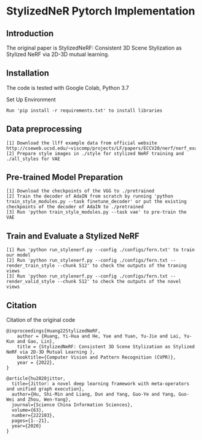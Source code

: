 # StylizedNeR Pytorch Implementation

## Introduction
The original paper is StylizedNeRF: Consistent 3D Scene Stylization as Stylized NeRF via 2D-3D mutual learning.


## Installation

The code is tested with Google Colab, Python 3.7

Set Up Environment

    Run 'pip install -r requirements.txt' to install libraries


## Data preprocessing

    [1] Download the llff example data from official website http://cseweb.ucsd.edu/~viscomp/projects/LF/papers/ECCV20/nerf/nerf_example_data.zip
    [2] Prepare style images in ./style for stylized NeRF training and ./all_styles for VAE
  
## Pre-trained Model Preparation
    
    [1] Download the checkpoints of the VGG to ./pretrained
    [2] Train the decoder of AdaIN from scratch by running 'python train_style_modules.py --task finetune_decoder' or put the existing checkpoints of the decoder of AdaIN to ./pretrained
    [3] Run 'python train_style_modules.py --task vae' to pre-train the VAE
    
## Train and Evaluate a Stylized NeRF
    [1] Run 'python run_stylenerf.py --config ./configs/fern.txt' to train our model
    [2] Run 'python run_stylenerf.py --config ./configs/fern.txt --render_train_style --chunk 512' to check the outputs of the traning views
    [3] Run 'python run_stylenerf.py --config ./configs/fern.txt --render_valid_style --chunk 512' to check the outputs of the novel views

## Citation

Citation of the original code

    @inproceedings{Huang22StylizedNeRF,
        author = {Huang, Yi-Hua and He, Yue and Yuan, Yu-Jie and Lai, Yu-Kun and Gao, Lin},
        title = {StylizedNeRF: Consistent 3D Scene Stylization as Stylized NeRF via 2D-3D Mutual Learning },
        booktitle={Computer Vision and Pattern Recognition (CVPR)},
        year = {2022},
    }
    
    @article{hu2020jittor,
      title={Jittor: a novel deep learning framework with meta-operators and unified graph execution},
      author={Hu, Shi-Min and Liang, Dun and Yang, Guo-Ye and Yang, Guo-Wei and Zhou, Wen-Yang},
      journal={Science China Information Sciences},
      volume={63},
      number={222103},
      pages={1--21},
      year={2020}
    }
